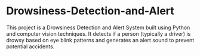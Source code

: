 # Drowsiness-Detection-and-Alert
This project is a Drowsiness Detection and Alert System built using Python and computer vision techniques. It detects if a person (typically a driver) is drowsy based on eye blink patterns and generates an alert sound to prevent potential accidents.
